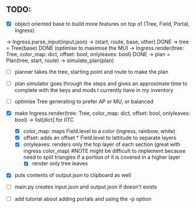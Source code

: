 ## TODO:
- [x] object oriented base to build more features on top of (Tree, Field, Portal, Ingress)

-> Ingress.parse_input(input.json) -> (start, route, base, other) DONE
-> tree = Tree(base) DONE (optimise to maximise the MU)
-> Ingress.render(tree: Tree, color_map: dict, offset: bool, onlyleaves: bool) DONE
-> plan = Plan(tree, start, route)
-> simulate_plan(plan)

- [ ] planner takes the tree, starting point and route to make the plan
- [ ] plan simulator goes through the steps and gives an approximate time to complete with the keys and mods I currently have in my inventory
- [ ] optimise Tree generating to prefer AP or MU, or balanced

- [x] make Ingress.render(tree: Tree, color_map: dict, offset: bool, onlyleaves: bool) -> list[dict] for IITC 
    - [x] color_map: maps Field.level to a color (ingress, rainbow, white)
    - [x] offset: adds an offset * Field.level to lattitude to separate layers 
    - [x] onlyleaves: renders only the top layer of each section (great with ingress color_map) #NOTE might be difficult to implement because need to split triangles if a portion of it is covered in a higher layer
        - [x] render only tree leaves

- [x] puts contents of output.json to clipboard as well
- [ ] main.py creates input.json and output.json if doesn't exists
- [ ] add tutorial about adding portals and using the -p option